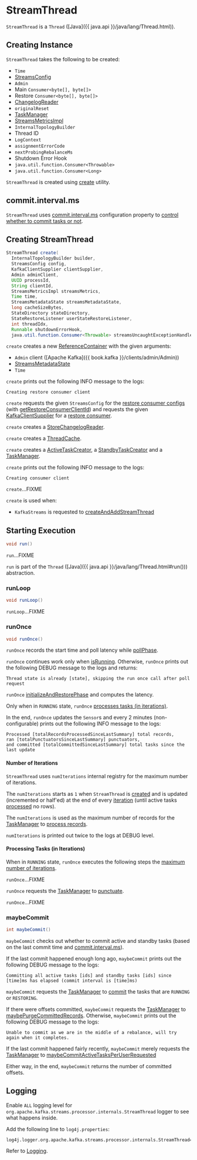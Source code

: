 # StreamThread

`StreamThread` is a `Thread` ([Java]({{ java.api }}/java/lang/Thread.html)).

## Creating Instance

`StreamThread` takes the following to be created:

* <span id="time"> `Time`
* <span id="config"> [StreamsConfig](StreamsConfig.md)
* <span id="adminClient"> `Admin`
* <span id="mainConsumer"> Main `Consumer<byte[], byte[]>`
* <span id="restoreConsumer"> Restore `Consumer<byte[], byte[]>`
* <span id="changelogReader"> [ChangelogReader](ChangelogReader.md)
* <span id="originalReset"> `originalReset`
* <span id="taskManager"> [TaskManager](TaskManager.md)
* <span id="streamsMetrics"> [StreamsMetricsImpl](metrics/StreamsMetricsImpl.md)
* <span id="builder"> `InternalTopologyBuilder`
* <span id="threadId"> Thread ID
* <span id="logContext"> `LogContext`
* <span id="assignmentErrorCode"> `assignmentErrorCode`
* <span id="nextProbingRebalanceMs"> `nextProbingRebalanceMs`
* <span id="shutdownErrorHook"> Shutdown Error Hook
* <span id="streamsUncaughtExceptionHandler"> `java.util.function.Consumer<Throwable>`
* <span id="cacheResizer"> `java.util.function.Consumer<Long>`

`StreamThread` is created using [create](#create) utility.

## <span id="commitTimeMs"><span id="commit.interval.ms"> commit.interval.ms

`StreamThread` uses [commit.interval.ms](StreamsConfig.md#COMMIT_INTERVAL_MS_CONFIG) configuration property to [control whether to commit tasks or not](#maybeCommit).

## <span id="create"> Creating StreamThread

```java
StreamThread create(
  InternalTopologyBuilder builder,
  StreamsConfig config,
  KafkaClientSupplier clientSupplier,
  Admin adminClient,
  UUID processId,
  String clientId,
  StreamsMetricsImpl streamsMetrics,
  Time time,
  StreamsMetadataState streamsMetadataState,
  long cacheSizeBytes,
  StateDirectory stateDirectory,
  StateRestoreListener userStateRestoreListener,
  int threadIdx,
  Runnable shutdownErrorHook,
  java.util.function.Consumer<Throwable> streamsUncaughtExceptionHandler)
```

`create` creates a new [ReferenceContainer](ReferenceContainer.md) with the given arguments:

* `Admin` client ([Apache Kafka]({{ book.kafka }}/clients/admin/Admin))
* [StreamsMetadataState](StreamsMetadataState.md)
* `Time`

`create` prints out the following INFO message to the logs:

```text
Creating restore consumer client
```

`create` requests the given `StreamsConfig` for the [restore consumer configs](StreamsConfig.md#getRestoreConsumerConfigs) (with [getRestoreConsumerClientId](#getRestoreConsumerClientId)) and requests the given [KafkaClientSupplier](KafkaClientSupplier.md) for a [restore consumer](KafkaClientSupplier.md#getRestoreConsumer).

`create` creates a [StoreChangelogReader](processor/StoreChangelogReader.md).

`create` creates a [ThreadCache](state/ThreadCache.md).

`create` creates a [ActiveTaskCreator](ActiveTaskCreator.md), a [StandbyTaskCreator](StandbyTaskCreator.md) and a [TaskManager](TaskManager.md).

`create` prints out the following INFO message to the logs:

```text
Creating consumer client
```

`create`...FIXME

`create` is used when:

* `KafkaStreams` is requested to [createAndAddStreamThread](KafkaStreams.md#createAndAddStreamThread)

## <span id="run"> Starting Execution

```java
void run()
```

`run`...FIXME

`run` is part of the `Thread` ([Java]({{ java.api }}/java/lang/Thread.html#run())) abstraction.

### <span id="runLoop"> runLoop

```java
void runLoop()
```

`runLoop`...FIXME

### <span id="runOnce"> runOnce

```java
void runOnce()
```

`runOnce` records the start time and poll latency while [pollPhase](#pollPhase).

`runOnce` continues work only when [isRunning](#isRunning). Otherwise, `runOnce` prints out the following DEBUG message to the logs and returns:

```text
Thread state is already [state], skipping the run once call after poll request
```

`runOnce` [initializeAndRestorePhase](#initializeAndRestorePhase) and computes the latency.

Only when in `RUNNING` state, `runOnce` [processes tasks (in iterations)](#runOnce-processing-tasks).

In the end, `runOnce` updates the `Sensor`s and every 2 minutes (non-configurable) prints out the following INFO message to the logs:

```text
Processed [totalRecordsProcessedSinceLastSummary] total records,
ran [totalPunctuatorsSinceLastSummary] punctuators,
and committed [totalCommittedSinceLastSummary] total tasks since the last update
```

#### <span id="numIterations"> Number of Iterations

`StreamThread` uses `numIterations` internal registry for the maximum number of iterations.

The `numIterations` starts as `1` when `StreamThread` is [created](#creating-instance) and is updated (incremented or half'ed) at the end of every [iteration](#runOnce-processing-tasks) (until active tasks [processed](Task.md#process) no rows).

The `numIterations` is used as the maximum number of records for the [TaskManager](#taskManager) to [process records](TaskManager.md#process).

`numIterations` is printed out twice to the logs at DEBUG level.

#### <span id="runOnce-processing-tasks"> Processing Tasks (in Iterations)

When in `RUNNING` state, `runOnce` executes the following steps the [maximum number of iterations](#numIterations).

`runOnce`...FIXME

`runOnce` requests the [TaskManager](#taskManager) to [punctuate](TaskManager.md#punctuate).

`runOnce`...FIXME

### <span id="maybeCommit"> maybeCommit

```java
int maybeCommit()
```

`maybeCommit` checks out whether to commit active and standby tasks (based on the last commit time and [commit.interval.ms](#commitTimeMs)).

If the last commit happened enough long ago, `maybeCommit` prints out the following DEBUG message to the logs:

```text
Committing all active tasks [ids] and standby tasks [ids] since [time]ms has elapsed (commit interval is [time]ms)
```

`maybeCommit` requests the [TaskManager](#taskManager) to [commit](TaskManager.md#commit) the tasks that are `RUNNING` or `RESTORING`.

If there were offsets committed, `maybeCommit` requests the [TaskManager](#taskManager) to [maybePurgeCommittedRecords](TaskManager.md#maybePurgeCommittedRecords). Otherwise, `maybeCommit` prints out the following DEBUG message to the logs:

```text
Unable to commit as we are in the middle of a rebalance, will try again when it completes.
```

If the last commit happened fairly recently, `maybeCommit` merely requests the [TaskManager](#taskManager) to [maybeCommitActiveTasksPerUserRequested](TaskManager.md#maybeCommitActiveTasksPerUserRequested)

Either way, in the end, `maybeCommit` returns the number of committed offsets.

## Logging

Enable `ALL` logging level for `org.apache.kafka.streams.processor.internals.StreamThread` logger to see what happens inside.

Add the following line to `log4j.properties`:

```text
log4j.logger.org.apache.kafka.streams.processor.internals.StreamThread=ALL
```

Refer to [Logging](logging.md).
